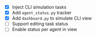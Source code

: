 - [x] Inject CLI simulation tasks
- [x] Add `agent_status.py` tracker
- [x] Add `dashboard.py` to simulate CLI view
- [ ] Support editing task status
- [ ] Enable status per agent in view
